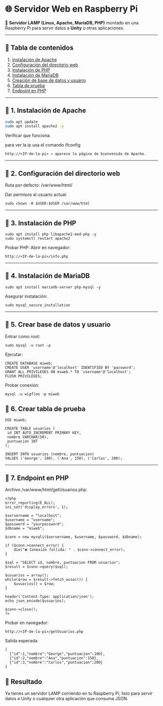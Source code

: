 # 🌐 Servidor Web en Raspberry Pi  

🚀 **Servidor LAMP (Linux, Apache, MariaDB, PHP)** montado en una Raspberry Pi para servir datos a **Unity** u otras aplicaciones.

 ---

 ## 📑 Tabla de contenidos
 1. [Instalación de Apache](#-1-instalación-de-apache)  
 2. [Configuración del directorio web](#-2-configuración-del-directorio-web)  
 3. [Instalación de PHP](#-3-instalación-de-php)  
 4. [Instalación de MariaDB](#-4-instalación-de-mariadb)  
 5. [Creación de base de datos y usuario](#-5-crear-base-de-datos-y-usuario)  
 6. [Tabla de prueba](#-6-crear-tabla-de-prueba)  
 7. [Endpoint en PHP](#-7-endpoint-en-php)  

 ---

 ## 📌 1. Instalación de Apache
 ```bash
 sudo apt update
 sudo apt install apache2 -y
 ```
Verificar que funciona:

para ver la ip usa el comando ifconfig
```
http://<IP-de-la-pi> → aparece la página de bienvenida de Apache.
```
 ---
 ## 📌 2. Configuración del directorio web

Ruta por defecto: /var/www/html/

Dar permisos al usuario actual:
```
sudo chown -R $USER:$USER /var/www/html
```
 ---
 ## 📌 3. Instalación de PHP
```
sudo apt install php libapache2-mod-php -y
sudo systemctl restart apache2
```
Probar PHP:
Abrir en navegador:

```
http://<IP-de-la-pi>/info.php
```
 ---
 ## 📌 4. Instalación de MariaDB
 
 ```
sudo apt install mariadb-server php-mysql -y
 ```

Asegurar instalación:

 ```
sudo mysql_secure_installation
 ```
 ---
 ## 📌 5. Crear base de datos y usuario

Entrar como root:
 ```
sudo mysql -u root -p
 ```

Ejecutar:
```
CREATE DATABASE miweb;
CREATE USER 'username'@'localhost' IDENTIFIED BY 'password';
GRANT ALL PRIVILEGES ON miweb.* TO 'username'@'localhost';
FLUSH PRIVILEGES;
 ```
Probar conexión:
 ```
mysql -u wigfloo -p miweb
 ```
 ## 📌 6. Crear tabla de prueba
 
 ```
USE miweb;

CREATE TABLE usuarios (
  id INT AUTO_INCREMENT PRIMARY KEY,
  nombre VARCHAR(50),
  puntuacion INT
);

INSERT INTO usuarios (nombre, puntuacion)
VALUES ('George', 100), ('Ana', 150), ('Carlos', 200);
 ```
 ---
 ## 📌 7. Endpoint en PHP

Archivo /var/www/html/getUsuarios.php:
```
<?php
error_reporting(E_ALL);
ini_set('display_errors', 1);

$servername = "localhost";
$username = "username";
$password = "yourpassword";
$dbname = "miweb";

$conn = new mysqli($servername, $username, $password, $dbname);

if ($conn->connect_error) {
    die("❌ Conexión fallida: " . $conn->connect_error);
}

$sql = "SELECT id, nombre, puntuacion FROM usuarios";
$result = $conn->query($sql);

$usuarios = array();
while($row = $result->fetch_assoc()) {
    $usuarios[] = $row;
}

header('Content-Type: application/json');
echo json_encode($usuarios);

$conn->close();
?>
```
Probar en navegador:
```
http://<IP-de-la-pi>/getUsuarios.php
```
Salida esperada:
```
[
  {"id":1,"nombre":"George","puntuacion":100},
  {"id":2,"nombre":"Ana","puntuacion":150},
  {"id":3,"nombre":"Carlos","puntuacion":200}
]
```
 ## 🎉 Resultado

Ya tienes un servidor LAMP corriendo en tu Raspberry Pi, listo para servir datos a Unity o cualquier otra aplicación que consuma JSON.
